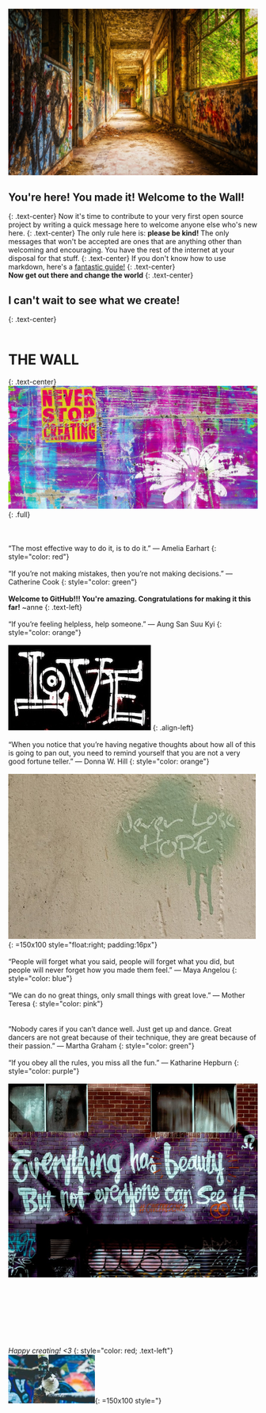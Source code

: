 ![Photo by Tama66 via Pixabay](Images/pixabay_Tama66.jpg)

## You're here! You made it! Welcome to the Wall!
{: .text-center}
Now it's time to contribute to your very first open source project by writing a quick message here to welcome anyone else who's new here. 
{: .text-center}
The only rule here is: **please be kind!** The only messages that won't be accepted are ones that are anything other than welcoming and encouraging. You have the rest of the internet at your disposal for that stuff.
{: .text-center}
If you don't know how to use markdown, here's a [fantastic guide!](http://agea.github.io/tutorial.md/)
{: .text-center}
<br>
**Now get out there and change the world**
{: .text-center}

## I can't wait to see what we create!
{: .text-center}
<br>
<br>
# THE WALL
{: .text-center}
![Image by ShonEjai via Pixabay](Images/pixabay_ShonEjai.jpg)
{: .full}
<br>
<br>
<br>
<br>
“The most effective way to do it, is to do it.” 
— Amelia Earhart
{: style="color: red"}
<br>
<br>
“If you’re not making mistakes, then you’re not making decisions.” 
— Catherine Cook
{: style="color: green"}
<br>
<br>
**Welcome to GitHub!!! You're amazing. Congratulations for making it this far!** ~anne 
{: .text-left}
<br>
<br>
“If you’re feeling helpless, help someone.” 
— Aung San Suu Kyi
{: style="color: orange"}
<br>
<br>
![Image by pixel2013 via Pixabay](Images/pixabay_pixel2013.jpg)
{: .align-left}
<br>
<br>
“When you notice that you’re having negative thoughts about how all of this is going to pan out, 
you need to remind yourself that you are not a very good fortune teller.” 
— Donna W. Hill
{: style="color: orange"}
<br>
<br>
![Image by ShonEjai via Pixabay](Images/pixabay_ShonEjai(hope).jpg){: =150x100 style="float:right; padding:16px"}
<br>
<br>
“People will forget what you said, people will forget what you did, 
but people will never forget how you made them feel.” 
— Maya Angelou
{: style="color: blue"}
<br>
<br>
“We can do no great things, only small things with great love.”
 — Mother Teresa
{: style="color: pink"}
<br>
<br>
<br>
“Nobody cares if you can’t dance well. 
Just get up and dance. 
Great dancers are not great because of their technique, they are great because of their passion.” 
— Martha Graham
{: style="color: green"}
<br>
<br>
“If you obey all the rules, you miss all the fun.” 
— Katharine Hepburn
{: style="color: purple"}
<br>
<br>
![Image by StockSnap via Pixabay](Images/pixabay_StockSnap(beauty).jpg)
<br>
<br>
<br>
<br>
<br>
<br>
<br>
<br>
<br>
*Happy creating! <3*
{: style="color: red; .text-left"}
![Image by StockSnap via Pixabay](Images/pixabay_StockSnap(cat).jpg){: =150x100 style="}
<br>
<br>
<br>
<br>
<br>
<br>
<br>
<br>
